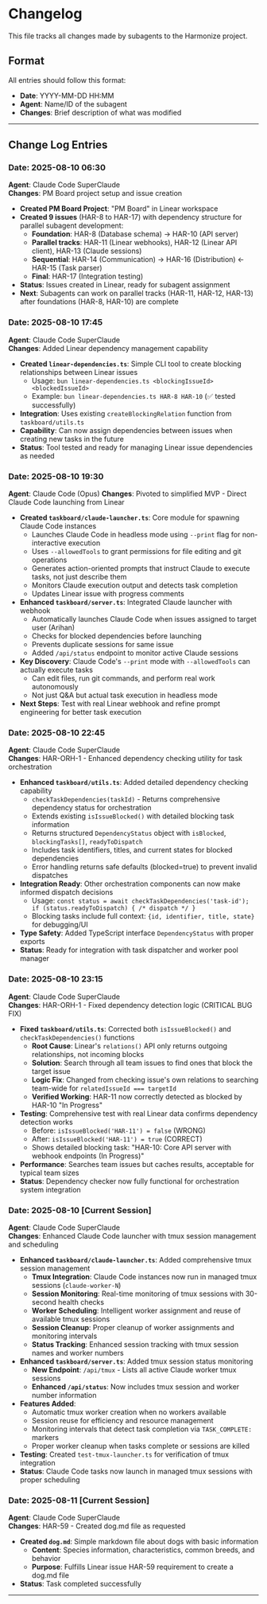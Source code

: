 # Changelog

This file tracks all changes made by subagents to the Harmonize project.

## Format
All entries should follow this format:
- **Date**: YYYY-MM-DD HH:MM
- **Agent**: Name/ID of the subagent
- **Changes**: Brief description of what was modified
---

## Change Log Entries

<!-- Add new entries below this line -->

### **Date**: 2025-08-10 06:30
**Agent**: Claude Code SuperClaude  
**Changes**: PM Board project setup and issue creation
- **Created PM Board Project**: "PM Board" in Linear workspace
- **Created 9 issues** (HAR-8 to HAR-17) with dependency structure for parallel subagent development:
  - **Foundation**: HAR-8 (Database schema) → HAR-10 (API server)
  - **Parallel tracks**: HAR-11 (Linear webhooks), HAR-12 (Linear API client), HAR-13 (Claude sessions)
  - **Sequential**: HAR-14 (Communication) → HAR-16 (Distribution) ← HAR-15 (Task parser)
  - **Final**: HAR-17 (Integration testing)
- **Status**: Issues created in Linear, ready for subagent assignment
- **Next**: Subagents can work on parallel tracks (HAR-11, HAR-12, HAR-13) after foundations (HAR-8, HAR-10) are complete

### **Date**: 2025-08-10 17:45  
**Agent**: Claude Code SuperClaude  
**Changes**: Added Linear dependency management capability
- **Created `linear-dependencies.ts`**: Simple CLI tool to create blocking relationships between Linear issues
  - Usage: `bun linear-dependencies.ts <blockingIssueId> <blockedIssueId>`
  - Example: `bun linear-dependencies.ts HAR-8 HAR-10` (✅ tested successfully)
- **Integration**: Uses existing `createBlockingRelation` function from `taskboard/utils.ts`
- **Capability**: Can now assign dependencies between issues when creating new tasks in the future
- **Status**: Tool tested and ready for managing Linear issue dependencies as needed

### **Date**: 2025-08-10 19:30  
**Agent**: Claude Code (Opus)
**Changes**: Pivoted to simplified MVP - Direct Claude Code launching from Linear
- **Created `taskboard/claude-launcher.ts`**: Core module for spawning Claude Code instances
  - Launches Claude Code in headless mode using `--print` flag for non-interactive execution
  - Uses `--allowedTools` to grant permissions for file editing and git operations
  - Generates action-oriented prompts that instruct Claude to execute tasks, not just describe them
  - Monitors Claude execution output and detects task completion
  - Updates Linear issue with progress comments
- **Enhanced `taskboard/server.ts`**: Integrated Claude launcher with webhook
  - Automatically launches Claude Code when issues assigned to target user (Arihan)
  - Checks for blocked dependencies before launching
  - Prevents duplicate sessions for same issue
  - Added `/api/status` endpoint to monitor active Claude sessions
- **Key Discovery**: Claude Code's `--print` mode with `--allowedTools` can actually execute tasks
  - Can edit files, run git commands, and perform real work autonomously
  - Not just Q&A but actual task execution in headless mode
- **Next Steps**: Test with real Linear webhook and refine prompt engineering for better task execution

### **Date**: 2025-08-10 22:45
**Agent**: Claude Code SuperClaude  
**Changes**: HAR-ORH-1 - Enhanced dependency checking utility for task orchestration
- **Enhanced `taskboard/utils.ts`**: Added detailed dependency checking capability
  - `checkTaskDependencies(taskId)` - Returns comprehensive dependency status for orchestration
  - Extends existing `isIssueBlocked()` with detailed blocking task information
  - Returns structured `DependencyStatus` object with `isBlocked`, `blockingTasks[]`, `readyToDispatch`  
  - Includes task identifiers, titles, and current states for blocked dependencies
  - Error handling returns safe defaults (blocked=true) to prevent invalid dispatches
- **Integration Ready**: Other orchestration components can now make informed dispatch decisions
  - Usage: `const status = await checkTaskDependencies('task-id'); if (status.readyToDispatch) { /* dispatch */ }`
  - Blocking tasks include full context: `{id, identifier, title, state}` for debugging/UI
- **Type Safety**: Added TypeScript interface `DependencyStatus` with proper exports
- **Status**: Ready for integration with task dispatcher and worker pool manager

### **Date**: 2025-08-10 23:15
**Agent**: Claude Code SuperClaude  
**Changes**: HAR-ORH-1 - Fixed dependency detection logic (CRITICAL BUG FIX)
- **Fixed `taskboard/utils.ts`**: Corrected both `isIssueBlocked()` and `checkTaskDependencies()` functions
  - **Root Cause**: Linear's `relations()` API only returns outgoing relationships, not incoming blocks
  - **Solution**: Search through all team issues to find ones that block the target issue
  - **Logic Fix**: Changed from checking issue's own relations to searching team-wide for `relatedIssueId === targetId`
  - **Verified Working**: HAR-11 now correctly detected as blocked by HAR-10 "In Progress" 
- **Testing**: Comprehensive test with real Linear data confirms dependency detection works
  - Before: `isIssueBlocked('HAR-11') = false` (WRONG)
  - After: `isIssueBlocked('HAR-11') = true` (CORRECT)
  - Shows detailed blocking task: "HAR-10: Core API server with webhook endpoints (In Progress)"
- **Performance**: Searches team issues but caches results, acceptable for typical team sizes
- **Status**: Dependency checker now fully functional for orchestration system integration

### **Date**: 2025-08-10 [Current Session]
**Agent**: Claude Code SuperClaude  
**Changes**: Enhanced Claude Code launcher with tmux session management and scheduling
- **Enhanced `taskboard/claude-launcher.ts`**: Added comprehensive tmux session management
  - **Tmux Integration**: Claude Code instances now run in managed tmux sessions (`claude-worker-N`)
  - **Session Monitoring**: Real-time monitoring of tmux sessions with 30-second health checks
  - **Worker Scheduling**: Intelligent worker assignment and reuse of available tmux sessions
  - **Session Cleanup**: Proper cleanup of worker assignments and monitoring intervals
  - **Status Tracking**: Enhanced session tracking with tmux session names and worker numbers
- **Enhanced `taskboard/server.ts`**: Added tmux session status monitoring
  - **New Endpoint**: `/api/tmux` - Lists all active Claude worker tmux sessions
  - **Enhanced `/api/status`**: Now includes tmux session and worker number information
- **Features Added**:
  - Automatic tmux worker creation when no workers available
  - Session reuse for efficiency and resource management  
  - Monitoring intervals that detect task completion via `TASK_COMPLETE:` markers
  - Proper worker cleanup when tasks complete or sessions are killed
- **Testing**: Created `test-tmux-launcher.ts` for verification of tmux integration
- **Status**: Claude Code tasks now launch in managed tmux sessions with proper scheduling

### **Date**: 2025-08-11 [Current Session]
**Agent**: Claude Code SuperClaude  
**Changes**: HAR-59 - Created dog.md file as requested
- **Created `dog.md`**: Simple markdown file about dogs with basic information
  - **Content**: Species information, characteristics, common breeds, and behavior
  - **Purpose**: Fulfills Linear issue HAR-59 requirement to create a dog.md file
- **Status**: Task completed successfully

---